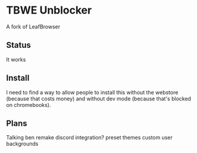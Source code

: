 # TBWE Unblocker  
A fork of LeafBrowser  
  
## Status  
It works

## Install  
I need to find a way to allow people to install this without the webstore (because that costs money) and without dev mode (because that's blocked on chromebooks).

## Plans
Talking ben remake
discord integration?
preset themes
custom user backgrounds
